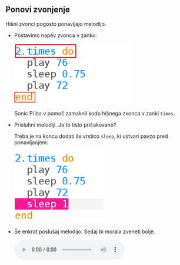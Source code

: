 ## Ponovi zvonjenje

Hišni zvonci pogosto ponavljajo melodijo.

+ Postavimo napev zvonca v zanko:
    
    ![posnetek zaslona](images/tune-times.png)
    
    Sonic Pi bo v pomoč zamaknil kodo hišnega zvonca v zanki `times`.

+ Prisluhni melodiji. Je to tisto pričakovano?
    
    Treba je na koncu dodati še vrstico `sleep`, ki ustvari pavzo pred ponavljanjem:
    
    ![posnetek zaslona](images/tune-sleep2.png)

+ Še enkrat poslušaj melodijo. Sedaj bi morala zveneti bolje.
    
    <div id="audio-preview" class="pdf-hidden">
      <audio controls preload> <source src="resources/doorbell-2.mp3" type="audio/mpeg"> Your browser does not support the <code>audio</code> element. </audio>
    </div>